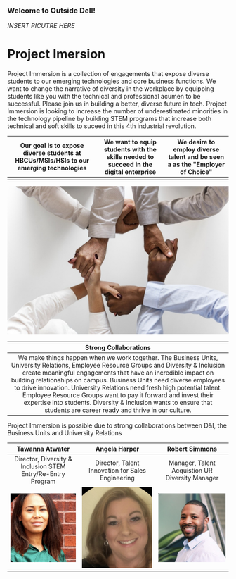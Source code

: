 ### Welcome to Outside Dell!

*INSERT PICUTRE HERE*
# Project Imersion
Project Immersion is a collection of engagements that expose diverse students to our emerging technologies and core business functions. We want to change the narrative of diversity in the workplace by equipping students like you with the technical and professional acumen to be successful. Please join us in building a better, diverse future in tech. Project Immersion is looking to increase the number of underestimated minorities in the technology pipeline by building STEM programs that increase both technical and soft skills to suceed in this 4th industrial revolution.


|Our goal is to expose diverse students at HBCUs/MSIs/HSIs to our emerging technologies | We want to equip students with the skills needed to succeed in the digital enterprise | We desire to employ diverse talent and be seen a as the "Employer of Choice" |
| :--------------: | :-------------: | :------------: |
|  |  |  |


![Image](/photos/strong_collabs.jpg)


| Strong Collaborations |
| :-------------------: |
| We make things happen when we work together. The Business Units, University Relations, Employee Resource Groups and Diversity & Inclusion create meaningful engagements that have an incredible impact on building relationships on campus.  Business Units need diverse employees to drive innovation.  University Relations need fresh high potential talent.  Employee Resource Groups want to pay it forward and invest their expertise into students.  Diversity & Inclusion wants to ensure that students are career ready and thrive in our culture. |  <br />

Project Immersion is possible due to strong collaborations between D&I, the Business Units and University Relations

| Tawanna Atwater | Angela Harper | Robert Simmons |
| :-------------: | :-----------: | :------------: |
| Director, Diversity & Inclusion STEM Entry/Re-Entry Program  | Director, Talent Innovation for Sales Engineering  | Manager, Talent Acquistion UR Diversity Manager |
| ![Image](/photos/tawanna_atwater.jpg)| ![Image](/photos/angela_harper.jpg) | ![Image](/photos/robert_simmons.jpg) |
